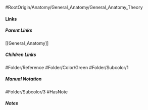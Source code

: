#RootOrigin/Anatomy/General_Anatomy/General_Anatomy_Theory
#### Links
##### Parent Links
[[General_Anatomy]]
##### Children Links
#Folder/Reference
#Folder/Color/Green
#Folder/Subcolor/1
##### Manual Notation
#Folder/Subcolor/3
#HasNote
##### Notes